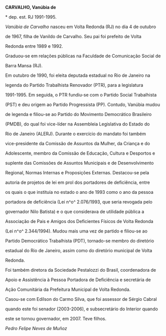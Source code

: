 **CARVALHO, Vanúbia de**



\* dep. est. RJ 1991-1995.



*Vanúbia de Carvalho* nasceu em Volta Redonda (RJ) no dia 4 de outubro

de 1967, filha de Vanildo de Carvalho. Seu pai foi prefeito de Volta

Redonda entre 1989 e 1992.



Graduou-se em relações públicas na Faculdade de Comunicação Social de

Barra Mansa (RJ).



Em outubro de 1990, foi eleita deputada estadual no Rio de Janeiro na

legenda do Partido Trabalhista Renovador (PTR), para a legislatura

1991-1995. Em seguida, o PTR fundiu-se com o Partido Social Trabalhista

(PST) e deu origem ao Partido Progressista (PP). Contudo, Vanúbia mudou

de legenda e filiou-se ao Partido do Movimento Democrático Brasileiro

(PMDB), do qual foi vice-líder na Assembleia Legislativa do Estado do

Rio de Janeiro (ALERJ). Durante o exercício do mandato foi também

vice-presidente da Comissão de Assuntos da Mulher, da Criança e do

Adolescente, membro da Comissão de Educação, Cultura e Desportos e

suplente das Comissões de Assuntos Municipais e de Desenvolvimento

Regional, Normas Internas e Proposições Externas. Destacou-se pela

autoria de projetos de lei em prol dos portadores de deficiência, entre

os quais o que instituía no estado o ano de 1993 como o ano da pessoa

portadora de deficiência (Lei n^o^ 2.076/1993, que seria revogada pelo

governador Nilo Batista) e o que considerava de utilidade pública a

Associação de Pais e Amigos dos Deficientes Físicos de Volta Redonda

(Lei n^o^ 2.344/1994). Mudou mais uma vez de partido e filiou-se ao

Partido Democrático Trabalhista (PDT), tornado-se membro do diretório

estadual do Rio de Janeiro, assim como do diretório municipal de Volta

Redonda.



Foi também diretora da Sociedade Pestalozzi do Brasil, coordenadora de

Apoio e Assistência à Pessoa Portadora de Deficiência e secretária de

Ação Comunitária da Prefeitura Municipal de Volta Redonda.



Casou-se com Edílson do Carmo Silva, que foi assessor de Sérgio Cabral

quando este foi senador (2003-2006), e subsecretário do Interior quando

este se tornou governador, em 2007. Teve filhos.



*Pedro Felipe Neves de Muñoz*



